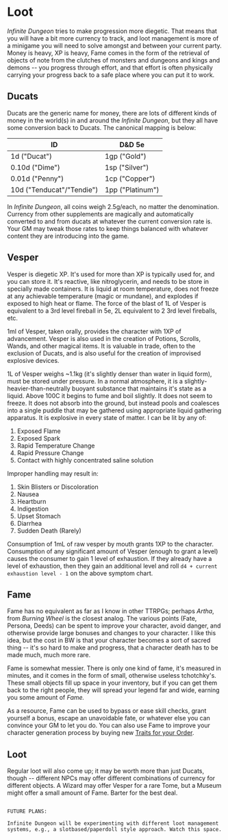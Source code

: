 # Loot

_Infinite Dungeon_ tries to make progression more diegetic. That means that you will have a bit more currency to track, and loot management is more of a minigame you will need to solve amongst and between your current party. Money is heavy, XP is heavy, Fame comes in the form of the retrieval of objects of note from the clutches of monsters and dungeons and kings and demons -- you progress through effort, and that effort is often physically carrying your progress back to a safe place where you can put it to work.
## Ducats

Ducats are the generic name for money, there are lots of different kinds of money in the world(s) in and around the _Infinite Dungeon_, but they all have some conversion back to Ducats. The canonical mapping is below:

| ID                        | D&D 5e           |
| ------------------------- | ---------------- |
| 1d ("Ducat")              | 1gp ("Gold")     |
| 0.10d ("Dime")            | 1sp ("Silver")   |
| 0.01d ("Penny")           | 1cp ("Copper")   |
| 10d ("Tenducat"/"Tendie") | 1pp ("Platinum") |

In _Infinite Dungeon_, all coins weigh 2.5g/each, no matter the denomination. Currency from other supplements are magically and automatically converted to and from ducats at whatever the current conversion rate is. Your GM may tweak those rates to keep things balanced with whatever content they are introducing into the game.
## Vesper

Vesper is diegetic XP. It's used for more than XP is typically used for, and you can store it. It's reactive, like nitroglycerin, and needs to be store in specially made containers. It is liquid at room temperature, does not freeze at any achievable temperature (magic or mundane), and explodes if exposed to high heat or flame. The force of the blast of 1L of Vesper is equivalent to a 3rd level fireball in 5e, 2L equivalent to 2 3rd level fireballs, etc.

1ml of Vesper, taken orally, provides the character with 1XP of advancement. Vesper is also used in the creation of Potions, Scrolls, Wands, and other magical items. It is valuable in trade, often to the exclusion of Ducats, and is also useful for the creation of improvised explosive devices.

1L of Vesper weighs ~1.1kg (it's slightly denser than water in liquid form), must be stored under pressure. In a normal atmosphere, it is a slightly-heavier-than-neutrally buoyant substance that maintains it's state as a liquid. Above 100C it begins to fume and boil slightly. It does not seem to freeze. It does not absorb into the ground, but instead pools and coalesces into a single puddle that may be gathered using appropriate liquid gathering apparatus. It is explosive in every state of matter. I can be lit by any of:

1. Exposed Flame
2. Exposed Spark
3. Rapid Temperature Change
4. Rapid Pressure Change
5. Contact with highly concentrated saline solution

Improper handling may result in:

1. Skin Blisters or Discoloration
2. Nausea
3. Heartburn
4. Indigestion
5. Upset Stomach
6. Diarrhea
7. Sudden Death (Rarely)

Consumption of 1mL of raw vesper by mouth grants 1XP to the character. Consumption of any significant amount of Vesper (enough to grant a level) causes the consumer to gain 1 level of exhaustion. If they already have a level of exhaustion, then they gain an additional level and roll `d4 + current exhaustion level - 1` on the above symptom chart.
## Fame

Fame has no equivalent as far as I know in other TTRPGs; perhaps _Artha_, from _Burning Wheel_ is the closest analog. The various points (Fate, Persona, Deeds) can be spent to improve your character, avoid danger, and otherwise provide large bonuses and changes to your character. I like this idea, but the cost in BW is that your character becomes a sort of sacred thing -- it's so hard to make and progress, that a character death has to be made much, much more rare.

Fame is somewhat messier. There is only one kind of fame, it's measured in minutes, and it comes in the form of small, otherwise useless tchotchky's. These small objects fill up space in your inventory, but if you can get them back to the right people, they will spread your legend far and wide, earning you some amount of _Fame._

As a resource, Fame can be used to bypass or ease skill checks, grant yourself a bonus, escape an unavoidable fate, or whatever else you can convince your GM to let you do. You can also use Fame to improve your character generation process by buying new [Traits for your Order](02.%20Orders.md).
## Loot

Regular loot will also come up; it may be worth more than just Ducats, though -- different NPCs may offer different combinations of currency for different objects. A Wizard may offer Vesper for a rare Tome, but a Museum might offer a small amount of Fame. Barter for the best deal.

```ad-warning

FUTURE PLANS:

Infinite Dungeon will be experimenting with different loot management systems, e.g., a slotbased/paperdoll style approach. Watch this space.

```

